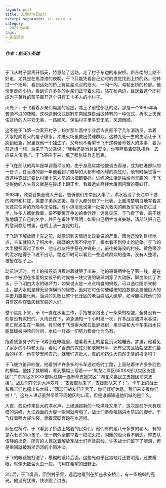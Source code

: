 ```yaml
---
layout: post
title: 火炬桥与霓虹灯
excerpt_separator: <!--more-->
category: 
- 2021上半年
tags:
- 茶屋漫谈
---
```


##### 作者：航天小英雄


<br>于飞从村子里离开那天，特意绕了远路，走了村子东边的永安桥。黔东南的土路不好走，尤其是在黑漆漆的夜晚，于飞只能凭着自己幼时的直觉找到上桥的路。他转过一个拐角，看到远处的桥上有星星点点的焰火，一闪一闪，勾勒出桥的轮廓。他快步走向小桥，看到许许多多的乡亲们正举着火把，站在桥两边，目送着这个即将成为子弟兵的孩子离开这个只有五十多人的小村子。

火光下，于飞看着乡亲们黝黑的脸庞，踏上了前往部队的路。那是一个1995年再普通不过的夜晚。这种送别仪式是黔东南回族自治区特有的一种仪式，祈求上天保佑过桥的人平安无事，一路顺风，保佑村子里平安无恙，风调雨顺。

这不是于飞第一次离开村子，18岁那年高中毕业后去贵阳干了几年消防员，拿着大水枪向着火的屋子喷水，冲进火场里救出受难群众。这种九死一生的生活让于飞感到疲惫，家里就他一个独生子，父母也不希望于飞干这种舍命救人的差事，要为前途想一想。后来于飞父亲说：“我看还是当兵最安全，你明年趁着部队招兵，去应征入伍吧。”。于飞答应下来，填了那张征兵志愿表。

于飞在部队的两年是单调而平淡的，由于身高优势他被调去香港，成为驻港部队的一份子，在香港的那一年他看到了繁华的大都市和闪耀的霓虹灯，他有时候觉得一盏这种霓虹灯要比村里十来人举的火把都要亮。训练的生活是枯燥而无趣的，于飞觉得他的人生意义就是在操场上踢正步，看着远处高楼大厦间闪耀的霓虹灯。

1998年，政委召集全班人开会，告诉他们东南出大事了，洪水吞没了长江中下游的城市和村庄，需要子弟兵支援。每个人都分到了一张表，上面清楚明白地写着这次救灾任务的危险与无偿性。有小道消息说第一批投入救灾的解放军官兵伤亡过半，许多人都犹豫着，要不要离开手边的香饽饽，远赴灾区。于飞看了看，毫不犹豫地填了自己的名字，并且在备注里写明：如果自己牺牲或者失踪，请部队把自己的慰问款给村里，在桥上装一盏霓虹灯。

于飞跳下解放牌卡车之前，就意识到灾情远比政委说的严重，因为还没到目标地点，卡车就陷入了积水中，磅礴的大雨不停地下，根本看不到停止的迹象。于飞的大半腿都没过了水中，他与战友将手搭在冲锋舟上，前往被淹没的村庄。黄色带沙的泥水呛得于飞说不出话，路边不时可以看到一些遇难群众的遗体，没有人整理，被搭在棚子上。

动员讲话时，台上的指导员讲着讲着就哭了出来，他的哥哥牺牲在了第一线，是在救一个被困在水里的女孩子的时候被一块尖锐的玻璃刺穿了大动脉，鲜血染红了洪水。于飞明白大水的破坏力，如果说火是一点点啃食的蚂蚁，可以通过阻断来制止，那大水就是肆无忌惮横行的怪物，面对它时任何硬碰硬的招数都会被他巨大的冲击力直接化解。泄洪的失败让整个长泛区的老百姓陷入绝望，如今能挽救他们的只有这些穿着灰绿军装的人们。

整个星期下来，于飞一直在水里工作，手指被水泡出了一条条的褶皱，全身没有一刻是没有泥巴的。大雨还在下，紧急通知一个小时发一次，许多战友被洪水吞没，死亡就发生在一瞬间。有时候于飞觉得大家在蚍蜉撼树，用沙袋和大卡车来挡水只能延缓被冲垮的时间，水位一升高一切努力都会化为乌有。

拖着疲惫身子的于飞累倒在帐篷里，他看着天上的星星沉沉地睡去。梦里，他看见了家乡的小桥和火炬，看见了香港的霓虹灯和歌舞升平，还有受灾区牺牲战友们最后的样子。他在梦里问自己，就我们这批人，真的能挡住大自然无情的报复吗？

于飞被汽笛声吵醒，他看到许许多多的卡车通过临时工路，上面贴着许许多多红色的横幅。他揉了揉眼睛，看到横幅上写着——“黑龙江军区65XXX部队灾区支援团”“广东军区20XXX部队红旗一连奉命支援灾区”“湖北义县民工支援团前来支援”。战友们在旁边大声欢呼：“支援部队来了，支援部队来了！”。卡车上的战士和民工们也探出头大喊：“同志们战友们辛苦了，你们好好休息，我们来支援你们啦！”。这些人讲话虽然带着不同地区的口音，但是谁都知道他们喊的是什么。

入夜，西边传来巨大的洪水声，上级通报新的一轮洪峰又来了，这次是前所未有规模的洪峰，九江西面的大堤一瞬间就垮塌了，战士们奉命阻挡洪水前进的脚步。于飞扛着两大袋沙袋，赤着双脚奔跑在水道间。

队伍过桥时，于飞看到了桥边上站着的民众们，他们有的是八十多岁的老人，有的是六七岁的小孩子，无一例外全部举着一把把火把，闪耀的炬火看不到边。整支队伍静的出奇，所有的人目送着解放军战士们奔赴前线，许多战士们留下了眼泪，但是瞬间就被淅淅沥沥的小雨冲淡。

于飞的眼镜被打湿了，模糊的镜片后面，这些光似乎比霓虹灯还要明亮，还要耀眼，就像无数萤火虫一般，飞翔在希望的田野上。

3年后，于飞复员，回到村子里，远远地看到在那座永安桥上，有一条蜿蜒的亮光，他没有犹豫，快步跑了过去。